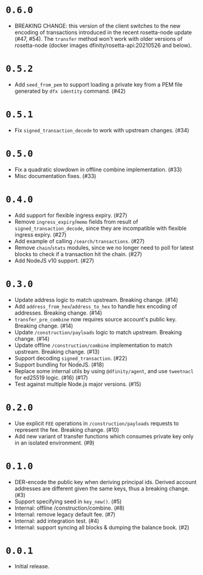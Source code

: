 # `0.6.0`

- BREAKING CHANGE: this version of the client switches to the new
  encoding of transactions introduced in the recent rosetta-node
  update (#47, #54).  The `transfer` method won't work with older
  versions of rosetta-node (docker images dfinity/rosetta-api:20210526
  and below).

# `0.5.2`

- Add `seed_from_pem` to support loading a private key from a PEM file generated
  by `dfx identity` command. (#42)

# `0.5.1`

- Fix `signed_transaction_decode` to work with upstream changes. (#34)

# `0.5.0`

- Fix a quadratic slowdown in offline combine implementation. (#33)
- Misc documentation fixes. (#33)

# `0.4.0`

- Add support for flexible ingress expiry. (#27)
- Remove `ingress_expiry`/`memo` fields from result of
  `signed_transaction_decode`, since they are incompatible with flexible ingress
  expiry. (#27)
- Add example of calling `/search/transactions`. (#27)
- Remove `chain`/`stats` modules, since we no longer need to poll for latest
  blocks to check if a transaction hit the chain. (#27)
- Add NodeJS v10 support. (#27)

# `0.3.0`

- Update address logic to match upstream. Breaking change. (#14)
- Add `address_from_hex`/`address_to_hex` to handle hex encoding of addresses.
  Breaking change. (#14)
- `transfer_pre_combine` now requires source account's public key. Breaking
  change. (#14)
- Update `/construction/payloads` logic to match upstream. Breaking change.
  (#14)
- Update offline `/construction/combine` implementation to match upstream.
  Breaking change. (#13)
- Support decoding `signed_transaction`. (#22)
- Support bundling for NodeJS. (#18)
- Replace some internal utils by using `@dfinity/agent`, and use `tweetnacl` for
  ed25519 logic. (#16) (#17)
- Test against multiple Node.js major versions. (#15)

# `0.2.0`

- Use explicit `FEE` operations in `/construction/payloads` requests to
  represent the fee. Breaking change. (#10)
- Add new variant of transfer functions which consumes private key only in an
  isolated environment. (#9)

# `0.1.0`

- DER-encode the public key when deriving principal ids. Derived account
  addresses are different given the same keys, thus a breaking change. (#3)
- Support specifying seed in `key_new()`. (#5)
- Internal: offline /construction/combine. (#8)
- Internal: remove legacy default fee. (#7)
- Internal: add integration test. (#4)
- Internal: support syncing all blocks & dumping the balance book. (#2)

# `0.0.1`

- Initial release.
